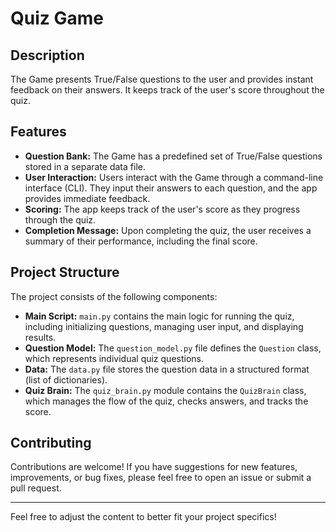 

# Quiz Game

## Description

 The Game presents True/False questions to the user and provides instant feedback on their answers. It keeps track of the user's score throughout the quiz.

## Features

- **Question Bank:** The Game has a predefined set of True/False questions stored in a separate data file.
- **User Interaction:** Users interact with the Game through a command-line interface (CLI). They input their answers to each question, and the app provides immediate feedback.
- **Scoring:** The app keeps track of the user's score as they progress through the quiz.
- **Completion Message:** Upon completing the quiz, the user receives a summary of their performance, including the final score.

## Project Structure

The project consists of the following components:

- **Main Script:** `main.py` contains the main logic for running the quiz, including initializing questions, managing user input, and displaying results.
- **Question Model:** The `question_model.py` file defines the `Question` class, which represents individual quiz questions.
- **Data:** The `data.py` file stores the question data in a structured format (list of dictionaries).
- **Quiz Brain:** The `quiz_brain.py` module contains the `QuizBrain` class, which manages the flow of the quiz, checks answers, and tracks the score.

## Contributing

Contributions are welcome! If you have suggestions for new features, improvements, or bug fixes, please feel free to open an issue or submit a pull request.


---

Feel free to adjust the content to better fit your project specifics!
